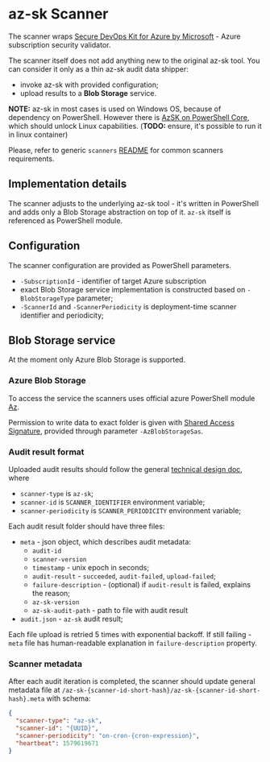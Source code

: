 # az-sk Scanner

The scanner wraps [Secure DevOps Kit for Azure by Microsoft](https://azsk.azurewebsites.net/index.html) - Azure subscription security validator.

The scanner itself does not add anything new to the original az-sk tool. You can consider it only as a thin az-sk audit data shipper:

- invoke az-sk with provided configuration;
- upload results to a **Blob Storage** service.

**NOTE:** az-sk in most cases is used on Windows OS, because of dependency on PowerShell. However there is [AzSK on PowerShell Core](https://azsk.azurewebsites.net/08-Miscellaneous-Features/Readme.html#try-azsk-on-powershell-core), which should unlock Linux capabilities. (**TODO:** ensure, it's possible to run it in linux container)

Please, refer to generic `scanners` [README](/src/scanners/README.md) for common scanners requirements.

## Implementation details

The scanner adjusts to the underlying az-sk tool - it's written in PowerShell and adds only a Blob Storage abstraction on top of it. `az-sk` itself is referenced as PowerShell module.

## Configuration

The scanner configuration are provided as PowerShell parameters.

- `-SubscriptionId` - identifier of target Azure subscription
- exact Blob Storage service implementation is constructed based on `-BlobStorageType` parameter;
- `-ScannerId` and `-ScannerPeriodicity` is deployment-time scanner identifier and periodicity;

## Blob Storage service

At the moment only Azure Blob Storage is supported.

### Azure Blob Storage

To access the service the scanners uses official azure PowerShell module [Az](https://docs.microsoft.com/en-us/powershell/azure/?view=azps-3.3.0).

Permission to write data to exact folder is given with [Shared Access Signature](https://docs.microsoft.com/en-us/azure/storage/common/storage-sas-overview), provided through parameter `-AzBlobStorageSas`.

### Audit result format

Uploaded audit results should follow the general [technical design doc](/TECH_DESIGN.md#backend-and-scanners), where

- `scanner-type` is `az-sk`;
- `scanner-id` is `SCANNER_IDENTIFIER` environment variable;
- `scanner-periodicity` is `SCANNER_PERIODICITY` environment variable;

Each audit result folder should have three files:

- `meta` - json object, which describes audit metadata:
  - `audit-id`
  - `scanner-version`
  - `timestamp` - unix epoch in seconds;
  - `audit-result` - `succeeded`, `audit-failed`, `upload-failed`;
  - `failure-description` - (optional) if `audit-result` is failed, explains the reason;
  - `az-sk-version`
  - `az-sk-audit-path` - path to file with audit result
- `audit.json` - `az-sk` audit result;

Each file upload is retried 5 times with exponential backoff. If still failing - `meta` file has human-readable explanation in `failure-description` property.

### Scanner metadata

After each audit iteration is completed, the scanner should update general metadata file at `/az-sk-{scanner-id-short-hash}/az-sk-{scanner-id-short-hash}.meta` with schema:

```json
{
  "scanner-type": "az-sk",
  "scanner-id": "{UUID}",
  "scanner-periodicity": "on-cron-{cron-expression}",
  "heartbeat": 1579619671
}
```
